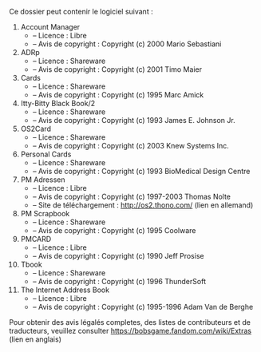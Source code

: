 ﻿Ce dossier peut contenir le logiciel suivant :

1. Account Manager
   - – Licence : Libre
   - – Avis de copyright : Copyright (c) 2000 Mario Sebastiani
2. ADRp
   - – Licence : Shareware
   - – Avis de copyright : Copyright (c) 2001 Timo Maier
3. Cards
   - – Licence : Shareware
   - – Avis de copyright : Copyright (c) 1995 Marc Amick
4. Itty-Bitty Black Book/2
   - – Licence : Shareware
   - – Avis de copyright : Copyright (c) 1993 James E. Johnson Jr.
5. OS2Card
   - – Licence : Shareware
   - – Avis de copyright : Copyright (c) 2003 Knew Systems Inc.
6. Personal Cards
   - – Licence : Shareware
   - – Avis de copyright : Copyright (c) 1993 BioMedical Design Centre
7. PM Adressen
   - – Licence : Libre
   - – Avis de copyright : Copyright (c) 1997-2003 Thomas Nolte
   - – Site de téléchargement : http://os2.thono.com/ (lien en allemand)
8. PM Scrapbook
   - – Licence : Shareware
   - – Avis de copyright : Copyright (c) 1995 Coolware
9. PMCARD
   - – Licence : Libre
   - – Avis de copyright : Copyright (c) 1990 Jeff Prosise
10. Tbook
    - – Licence : Shareware
    - – Avis de copyright : Copyright (c) 1996 ThunderSoft
11. The Internet Address Book
    - – Licence : Libre
    - – Avis de copyright : Copyright (c) 1995-1996 Adam Van de Berghe

Pour obtenir des avis légalés completes, des listes de contributeurs et de traducteurs, veuillez consulter https://bobsgame.fandom.com/wiki/Extras (lien en anglais)
